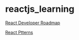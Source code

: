 # reactjs_learning

[React Developer Roadmap](https://roadmap.sh/react)

[React Ptterns](https://reactpatterns.com/)

